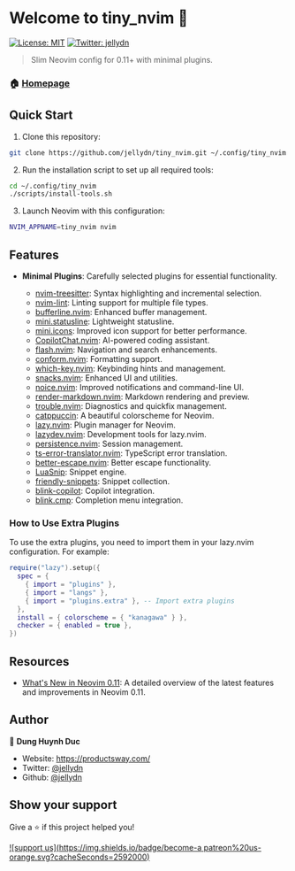 # Welcome to tiny_nvim 👋

[![License: MIT](https://img.shields.io/badge/License-MIT-yellow.svg)](#)
[![Twitter: jellydn](https://img.shields.io/twitter/follow/jellydn.svg?style=social)](https://twitter.com/jellydn)

> Slim Neovim config for 0.11+ with minimal plugins.

### 🏠 [Homepage](itman.fyi)

## Quick Start

1. Clone this repository:

```bash
git clone https://github.com/jellydn/tiny_nvim.git ~/.config/tiny_nvim
```

2. Run the installation script to set up all required tools:

```bash
cd ~/.config/tiny_nvim
./scripts/install-tools.sh
```

3. Launch Neovim with this configuration:

```bash
NVIM_APPNAME=tiny_nvim nvim
```

## Features

- **Minimal Plugins**: Carefully selected plugins for essential functionality.

  - [nvim-treesitter](https://github.com/nvim-treesitter/nvim-treesitter): Syntax highlighting and incremental selection.
  - [nvim-lint](https://github.com/mfussenegger/nvim-lint): Linting support for multiple file types.
  - [bufferline.nvim](https://github.com/akinsho/bufferline.nvim): Enhanced buffer management.
  - [mini.statusline](https://github.com/echasnovski/mini.statusline): Lightweight statusline.
  - [mini.icons](https://github.com/echasnovski/mini.icons): Improved icon support for better performance.
  - [CopilotChat.nvim](https://github.com/CopilotC-Nvim/CopilotChat.nvim): AI-powered coding assistant.
  - [flash.nvim](https://github.com/folke/flash.nvim): Navigation and search enhancements.
  - [conform.nvim](https://github.com/stevearc/conform.nvim): Formatting support.
  - [which-key.nvim](https://github.com/folke/which-key.nvim): Keybinding hints and management.
  - [snacks.nvim](https://github.com/folke/snacks.nvim): Enhanced UI and utilities.
  - [noice.nvim](https://github.com/folke/noice.nvim): Improved notifications and command-line UI.
  - [render-markdown.nvim](https://github.com/MeanderingProgrammer/render-markdown.nvim): Markdown rendering and preview.
  - [trouble.nvim](https://github.com/folke/trouble.nvim): Diagnostics and quickfix management.
  - [catppuccin](https://github.com/catppuccin/nvim): A beautiful colorscheme for Neovim.
  - [lazy.nvim](https://github.com/folke/lazy.nvim): Plugin manager for Neovim.
  - [lazydev.nvim](https://github.com/folke/lazydev.nvim): Development tools for lazy.nvim.
  - [persistence.nvim](https://github.com/folke/persistence.nvim): Session management.
  - [ts-error-translator.nvim](https://github.com/dmmulroy/ts-error-translator.nvim): TypeScript error translation.
  - [better-escape.nvim](https://github.com/max397574/better-escape.nvim): Better escape functionality.
  - [LuaSnip](https://github.com/L3MON4D3/LuaSnip): Snippet engine.
  - [friendly-snippets](https://github.com/rafamadriz/friendly-snippets): Snippet collection.
  - [blink-copilot](https://github.com/folke/blink-copilot): Copilot integration.
  - [blink.cmp](https://github.com/folke/blink.cmp): Completion menu integration.

### How to Use Extra Plugins

To use the extra plugins, you need to import them in your lazy.nvim configuration. For example:

```lua
require("lazy").setup({
  spec = {
    { import = "plugins" },
    { import = "langs" },
    { import = "plugins.extra" }, -- Import extra plugins
  },
  install = { colorscheme = { "kanagawa" } },
  checker = { enabled = true },
})
```

## Resources

- [What's New in Neovim 0.11](https://gpanders.com/blog/whats-new-in-neovim-0-11/): A detailed overview of the latest features and improvements in Neovim 0.11.

## Author

👤 **Dung Huynh Duc**

- Website: https://productsway.com/
- Twitter: [@jellydn](https://twitter.com/jellydn)
- Github: [@jellydn](https://github.com/jellydn)

## Show your support

Give a ⭐️ if this project helped you!

[![support us](https://img.shields.io/badge/become-a patreon%20us-orange.svg?cacheSeconds=2592000)](https://www.patreon.com/jellydn)

